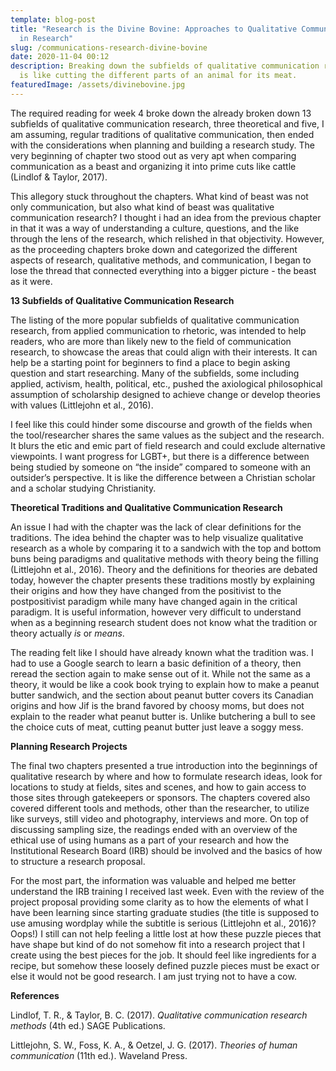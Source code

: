 ```yaml
---
template: blog-post
title: "Research is the Divine Bovine: Approaches to Qualitative Communication
  in Research"
slug: /communications-research-divine-bovine
date: 2020-11-04 00:12
description: Breaking down the subfields of qualitative communication research
  is like cutting the different parts of an animal for its meat.
featuredImage: /assets/divinebovine.jpg
---
```

The required reading for week 4 broke down the already broken down 13 subfields of qualitative communication research, three theoretical and five, I am assuming, regular traditions of qualitative communication, then ended with the considerations when planning and building a research study. The very beginning of chapter two stood out as very apt when comparing communication as a beast and organizing it into prime cuts like cattle (Lindlof & Taylor, 2017).

This allegory stuck throughout the chapters. What kind of beast was not only communication, but also what kind of beast was qualitative communication research? I thought i had an idea from the previous chapter in that it was a way of understanding a culture, questions, and the like through the lens of the research, which relished in that objectivity. However, as the proceeding chapters broke down and categorized the different aspects of research, qualitative methods, and communication, I began to lose the thread that connected everything into a bigger picture - the beast as it were.

**13 Subfields of Qualitative Communication Research**

The listing of the more popular subfields of qualitative communication research, from applied communication to rhetoric, was intended to help readers, who are more than likely new to the field of communication research, to showcase the areas that could align with their interests. It can help be a starting point for beginners to find a place to begin asking question and start researching. Many of the subfields, some including applied, activism, health, political, etc., pushed the axiological philosophical assumption of scholarship designed to achieve change or develop theories with values (Littlejohn et al., 2016). 

I feel like this could hinder some discourse and growth of the fields when the tool/researcher shares the same values as the subject and the research. It blurs the etic and emic part of field research and could exclude alternative viewpoints. I want progress for LGBT+, but there is a difference between being studied by someone on “the inside” compared to someone with an outsider’s perspective. It is like the difference between a Christian scholar and a scholar studying Christianity.

**Theoretical Traditions and Qualitative Communication Research**

An issue I had with the chapter was the lack of clear definitions for the traditions. The idea behind the chapter was to help visualize qualitative research as a whole by comparing it to a sandwich with the top and bottom buns being paradigms and qualitative methods with theory being the filling (Littlejohn et al., 2016). Theory and the definitions for theories are debated today, however the chapter presents these traditions mostly by explaining their origins and how they have changed from the positivist to the postpositivist paradigm while many have changed again in the critical paradigm. It is useful information, however very difficult to understand when as a beginning research student does not know what the tradition or theory actually *is* or *means*. 

The reading felt like I should have already known what the tradition was. I had to use a Google search to learn a basic definition of a theory, then reread the section again to make sense out of it. While not the same as a theory, it would be like a cook book trying to explain how to make a peanut butter sandwich, and the section about peanut butter covers its Canadian origins and how Jif is the brand favored by choosy moms, but does not explain to the reader what peanut butter is. Unlike butchering a bull to see the choice cuts of meat, cutting peanut butter just leave a soggy mess.

**Planning Research Projects**

The final two chapters presented a true introduction into the beginnings of qualitative research by where and how to formulate research ideas, look for locations to study at fields, sites and scenes, and how to gain access to those sites through gatekeepers or sponsors. The chapters covered also covered different tools and methods, other than the researcher, to utilize like surveys, still video and photography, interviews and more. On top of discussing sampling size, the readings ended with an overview of the ethical use of using humans as a part of your research and how the Institutional Research Board (IRB) should be involved and the basics of how to structure a research proposal.

For the most part, the information was valuable and helped me better understand the IRB training I received last week. Even with the review of the project proposal providing some clarity as to how the elements of what I have been learning since starting graduate studies (the title is supposed to use amusing wordplay while the subtitle is serious (Littlejohn et al., 2016)? Oops!) I still can not help feeling a little lost at how these puzzle pieces that have shape but kind of do not somehow fit into a research project that I create using the best pieces for the job. It should feel like ingredients for a recipe, but somehow these loosely defined puzzle pieces must be exact or else it would not be good research. I am just trying not to have a cow.

**References**

Lindlof, T. R., & Taylor, B. C. (2017). *Qualitative communication research methods* (4th ed.) SAGE Publications.

Littlejohn, S. W., Foss, K. A., & Oetzel, J. G. (2017). *Theories of human communication* (11th ed.). Waveland Press.